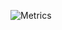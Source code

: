 ![Metrics](https://metrics.lecoq.io/Griffeng?template=classic&isocalendar=1&lines=1&achievements=1&repositories=1&repositories=100&repositories.batch=100&repositories.forks=false&repositories.affiliations=owner&isocalendar.duration=half-year&achievements.threshold=C&achievements.secrets=true&achievements.display=detailed&achievements.limit=0&repositories.featured=Noob-Development%2FSandbox-Mod-Installer&config.timezone=Europe%2FCopenhagen)
